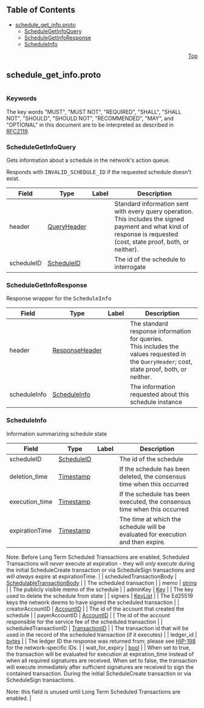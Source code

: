 ## Table of Contents

- [schedule_get_info.proto](#schedule_get_info-proto)
    - [ScheduleGetInfoQuery](#proto-ScheduleGetInfoQuery)
    - [ScheduleGetInfoResponse](#proto-ScheduleGetInfoResponse)
    - [ScheduleInfo](#proto-ScheduleInfo)
  



<a name="schedule_get_info-proto"></a>
<p align="right"><a href="#top">Top</a></p>

## schedule_get_info.proto
#

### Keywords
The key words "MUST", "MUST NOT", "REQUIRED", "SHALL", "SHALL NOT",
"SHOULD", "SHOULD NOT", "RECOMMENDED", "MAY", and "OPTIONAL" in this
document are to be interpreted as described in [RFC2119](https://www.ietf.org/rfc/rfc2119).


<a name="proto-ScheduleGetInfoQuery"></a>

### ScheduleGetInfoQuery
Gets information about a schedule in the network's action queue.

Responds with <tt>INVALID_SCHEDULE_ID</tt> if the requested schedule doesn't exist.


| Field | Type | Label | Description |
| ----- | ---- | ----- | ----------- |
| header | [QueryHeader](#proto-QueryHeader) |  | Standard information sent with every query operation.<br/> This includes the signed payment and what kind of response is requested (cost, state proof, both, or neither). |
| scheduleID | [ScheduleID](#proto-ScheduleID) |  | The id of the schedule to interrogate |






<a name="proto-ScheduleGetInfoResponse"></a>

### ScheduleGetInfoResponse
Response wrapper for the <tt>ScheduleInfo</tt>


| Field | Type | Label | Description |
| ----- | ---- | ----- | ----------- |
| header | [ResponseHeader](#proto-ResponseHeader) |  | The standard response information for queries.<br/> This includes the values requested in the `QueryHeader`; cost, state proof, both, or neither. |
| scheduleInfo | [ScheduleInfo](#proto-ScheduleInfo) |  | The information requested about this schedule instance |






<a name="proto-ScheduleInfo"></a>

### ScheduleInfo
Information summarizing schedule state


| Field | Type | Label | Description |
| ----- | ---- | ----- | ----------- |
| scheduleID | [ScheduleID](#proto-ScheduleID) |  | The id of the schedule |
| deletion_time | [Timestamp](#proto-Timestamp) |  | If the schedule has been deleted, the consensus time when this occurred |
| execution_time | [Timestamp](#proto-Timestamp) |  | If the schedule has been executed, the consensus time when this occurred |
| expirationTime | [Timestamp](#proto-Timestamp) |  | The time at which the schedule will be evaluated for execution and then expire.

Note: Before Long Term Scheduled Transactions are enabled, Scheduled Transactions will _never_ execute at expiration - they will _only_ execute during the initial ScheduleCreate transaction or via ScheduleSign transactions and will _always_ expire at expirationTime. |
| scheduledTransactionBody | [SchedulableTransactionBody](#proto-SchedulableTransactionBody) |  | The scheduled transaction |
| memo | [string](#string) |  | The publicly visible memo of the schedule |
| adminKey | [Key](#proto-Key) |  | The key used to delete the schedule from state |
| signers | [KeyList](#proto-KeyList) |  | The Ed25519 keys the network deems to have signed the scheduled transaction |
| creatorAccountID | [AccountID](#proto-AccountID) |  | The id of the account that created the schedule |
| payerAccountID | [AccountID](#proto-AccountID) |  | The id of the account responsible for the service fee of the scheduled transaction |
| scheduledTransactionID | [TransactionID](#proto-TransactionID) |  | The transaction id that will be used in the record of the scheduled transaction (if it executes) |
| ledger_id | [bytes](#bytes) |  | The ledger ID the response was returned from; please see <a href="https://github.com/hashgraph/hedera-improvement-proposal/blob/master/HIP/hip-198.md">HIP-198</a> for the network-specific IDs. |
| wait_for_expiry | [bool](#bool) |  | When set to true, the transaction will be evaluated for execution at expiration_time instead of when all required signatures are received. When set to false, the transaction will execute immediately after sufficient signatures are received to sign the contained transaction. During the initial ScheduleCreate transaction or via ScheduleSign transactions.

Note: this field is unused until Long Term Scheduled Transactions are enabled. |





 <!-- end messages -->

 <!-- end enums -->

 <!-- end HasExtensions -->

 <!-- end services -->


